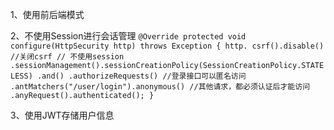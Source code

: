 1、使用前后端模式

2、不使用Session进行会话管理
`@Override
protected void configure(HttpSecurity http) throws Exception {
http.
csrf().disable() //关闭csrf
// 不使用session
.sessionManagement().sessionCreationPolicy(SessionCreationPolicy.STATELESS)
.and()
.authorizeRequests()
//登录接口可以匿名访问
.antMatchers("/user/login").anonymous()
//其他请求，都必须认证后才能访问
.anyRequest().authenticated();
}`


3、使用JWT存储用户信息